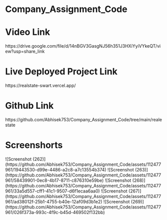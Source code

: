 # Company_Assignment_Code
<h1>Video Link</h1>
https://drive.google.com/file/d/14nBGV3GasgNJ56h351J3HXiYyiVYkeQT/view?usp=share_link
<h1>Live Deployed Project Link</h1>
https://realstate-swart.vercel.app/
<br/>
<h1>Github Link</h1>
https://github.com/Abhisek753/Company_Assignment_Code/tree/main/realestate

<h1>Screenshorts</h1>
![Screenshot (262)](https://github.com/Abhisek753/Company_Assignment_Code/assets/112477961/19443530-d99e-4486-a2c8-a7c13554b374)
![Screenshot (263)](https://github.com/Abhisek753/Company_Assignment_Code/assets/112477961/58439901-0ec8-4b17-8711-c876310e59be)
![Screenshot (268)](https://github.com/Abhisek753/Company_Assignment_Code/assets/112477961/33a5d557-cff1-41c1-9507-d6f1ecaa6aa0)
![Screenshot (267)](https://github.com/Abhisek753/Company_Assignment_Code/assets/112477961/ad38012f-25b1-4755-b40e-12af09d3b1e2)
![Screenshot (269)](https://github.com/Abhisek753/Company_Assignment_Code/assets/112477961/026f373a-993c-4f9c-b45d-469502f132bb)

